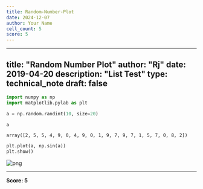 ```yaml
---
title: Random-Number-Plot
date: 2024-12-07
author: Your Name
cell_count: 5
score: 5
---
```


---
title: "Random Number Plot"
author: "Rj"
date: 2019-04-20
description: "List Test"
type: technical_note
draft: false
---

```python
import numpy as np
import matplotlib.pylab as plt
```


```python
a = np.random.randint(10, size=20)
```


```python
a
```




    array([2, 5, 5, 4, 9, 0, 4, 9, 0, 1, 9, 7, 9, 7, 1, 5, 7, 0, 8, 2])




```python
plt.plot(a, np.sin(a))
plt.show()
```


    
![png](/mlnotes/images/random-number-plot_4_0.png)
    



---
**Score: 5**